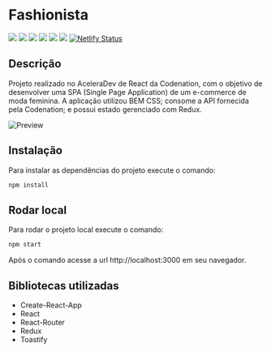 # Fashionista

![](https://img.shields.io/badge/React-green) ![](https://img.shields.io/badge/Redux-black) ![](https://img.shields.io/badge/React-Hooks-blue) ![](https://img.shields.io/badge/-JavaScript-purple) ![](https://img.shields.io/badge/-HTML5-red) ![](https://img.shields.io/badge/-BEM%20CSS-yellow) [![Netlify Status](https://api.netlify.com/api/v1/badges/5b4996e7-a6e2-4350-bad6-2efe0009cc83/deploy-status)](https://app.netlify.com/sites/fashionista-jussara/deploys)

## Descrição

Projeto realizado no AceleraDev de React da Codenation, com o objetivo de desenvolver uma SPA (Single Page Application) de um e-commerce de moda feminina. A aplicação utilizou BEM CSS; consome a API fornecida pela Codenation; e possui estado gerenciado com Redux.

![Preview](/docs/preview.gif)

## Instalação

Para instalar as dependências do projeto execute o comando:

```sh
npm install
```

## Rodar local

Para rodar o projeto local execute o comando:

```sh
npm start
```

Após o comando acesse a url http://localhost:3000 em seu navegador.

## Bibliotecas utilizadas

- Create-React-App
- React
- React-Router
- Redux
- Toastify
